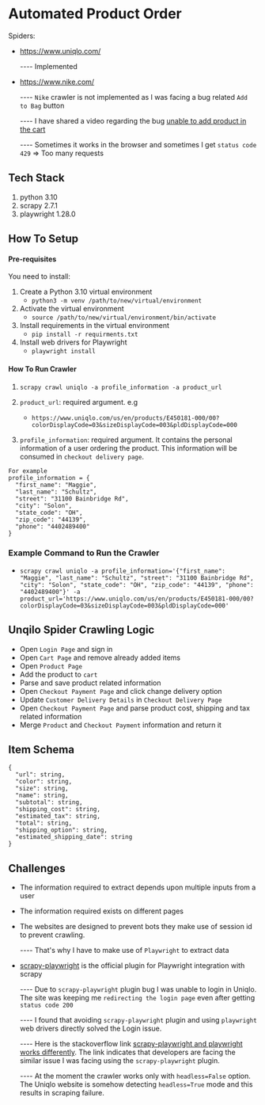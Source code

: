 # Automated Product Order

Spiders:

- https://www.uniqlo.com/
  
    ---- Implemented
  

- https://www.nike.com/ 
  
    ---- `Nike` crawler is not implemented as I was facing a bug related `Add to Bag` button

    ---- I have shared a video regarding the bug [unable to add product in the cart](./nike-add-to-bag-bug.mp4)
    
    ---- Sometimes it works in the browser and sometimes I get `status code 429` => Too many requests



## Tech Stack

1. python 3.10
1. scrapy 2.7.1
1. playwright 1.28.0


## How To Setup

#### Pre-requisites

You need to install:

1. Create a Python 3.10 virtual environment
    - `python3 -m venv /path/to/new/virtual/environment`
1. Activate the virtual environment
   - `source /path/to/new/virtual/environment/bin/activate`
1. Install requirements in the virtual environment
    - `pip install -r requirments.txt`
1. Install web drivers for Playwright
    - `playwright install`

#### How To Run Crawler
1. `scrapy crawl uniqlo -a profile_information -a product_url`
   
1. `product_url`: required argument. e.g 
   - `https://www.uniqlo.com/us/en/products/E450181-000/00?colorDisplayCode=03&sizeDisplayCode=003&pldDisplayCode=000`
   
1. `profile_information`: required argument. It contains the personal information of a user ordering the product. This information will be consumed in `checkout delivery page`.
```
For example
profile_information = {
  "first_name": "Maggie",
  "last_name": "Schultz",
  "street": "31100 Bainbridge Rd",
  "city": "Solon",
  "state_code": "OH",
  "zip_code": "44139",
  "phone": "4402489400"
}
```


### Example Command to Run the Crawler 
- `scrapy crawl uniqlo -a profile_information='{"first_name": "Maggie", "last_name": "Schultz", "street": "31100 Bainbridge Rd", "city": "Solon", "state_code": "OH", "zip_code": "44139", "phone": "4402489400"}' -a product_url='https://www.uniqlo.com/us/en/products/E450181-000/00?colorDisplayCode=03&sizeDisplayCode=003&pldDisplayCode=000'`

## Unqilo Spider Crawling Logic

- Open `Login Page` and sign in
- Open `Cart Page` and remove already added items
- Open `Product Page`
- Add the product to `cart`
- Parse and save product related information
- Open `Checkout Payment Page` and click change delivery option
- Update `Customer Delivery Details` in `Checkout Delivery Page`
- Open `Checkout Payment Page` and parse product cost, shipping and tax related information
- Merge `Product` and `Checkout Payment` information and return it

## Item Schema

```
{
  "url": string,
  "color": string,
  "size": string,
  "name": string,
  "subtotal": string,
  "shipping_cost": string,
  "estimated_tax": string,
  "total": string,
  "shipping_option": string,
  "estimated_shipping_date": string
}
```

## Challenges
- The information required to extract depends upon multiple inputs from a user
- The information required exists on different pages
- The websites are designed to prevent bots they make use of session id to prevent crawling.
  
    ---- That's why I have to make use of `Playwright` to extract data
  
- [scrapy-playwright](https://github.com/scrapy-plugins/scrapy-playwright) is the official plugin for Playwright integration with scrapy
    
    ---- Due to `scrapy-playwright` plugin bug I was unable to login in Uniqlo. The site was keeping me `redirecting the login page` even after getting `status code 200`
    
    ---- I found that avoiding `scrapy-playwright` plugin and using `playwright` web drivers directly solved the Login issue.
  
    ---- Here is the stackoverflow link [scrapy-playwright and playwright works differently](https://stackoverflow.com/questions/72375388/websites-using-scrapy-playwright-and-only-playwright-work-differently). The link indicates that developers are facing the similar issue I was facing using the `scrapy-playwright` plugin.
  
    ---- At the moment the crawler works only with `headless=False` option. The Uniqlo website is somehow detecting `headless=True` mode and this results in scraping failure.